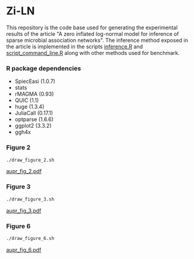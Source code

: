 # Zi-LN

This repository is the code base used for generating the experimental results of the article "A zero inflated log-normal model for inference of sparse microbial association networks". The inference method exposed in the article is implemented in the scripts [inference.R](inference.R) and [script_command_line.R](script_command_line.R) along with other methods used for benchmark.



### R package dependencies

* SpiecEasi (1.0.7)
* stats
* rMAGMA (0.93)
* QUIC (1.1)
* huge (1.3.4)
* JuliaCall (0.17.1)
* optparse (1.6.6)
* ggplot2 (3.3.2)
* ggh4x


### Figure 2

```bash
./draw_figure_2.sh
```

[aupr_fig_2.pdf](aupr_fig_2.pdf)

### Figure 3


```bash
./draw_figure_3.sh
```

[aupr_fig_3.pdf](https://github.com/vincentprost/Zi-LN/blob/master/aupr_fig_3.pdf)

### Figure 6

```bash
./draw_figure_6.sh
```

[aupr_fig_6.pdf](https://github.com/vincentprost/Zi-LN/blob/master/aupr_fig_6.pdf)


